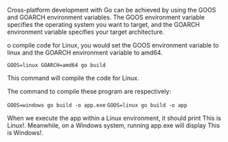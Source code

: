 Cross-platform development with Go can be achieved by using the GOOS and GOARCH environment variables. The GOOS environment variable specifies the operating system you want to target, and the GOARCH environment variable specifies your target architecture.

o compile code for Linux, you would set the GOOS environment variable to linux and the GOARCH environment variable to amd64.

`GOOS=linux GOARCH=amd64 go build`

This command will compile the code for Linux. 

The command to compile these program are respectively:

`GOOS=windows go build -o app.exe`
`GOOS=linux go build -o app`

When we execute the app within a Linux environment, it should print This is Linux!. Meanwhile, on a Windows system, running app.exe will display This is Windows!. 
